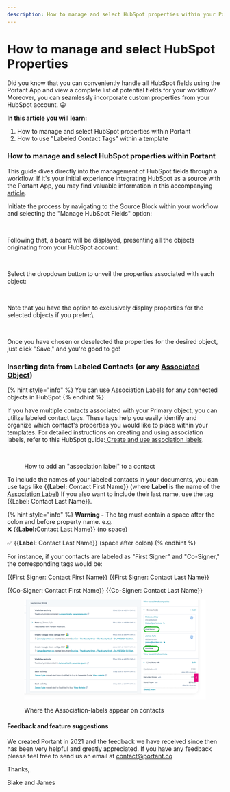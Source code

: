 ```yaml
---
description: How to manage and select HubSpot properties within your Portant Workflow
---
```


# How to manage and select HubSpot Properties

Did you know that you can conveniently handle all HubSpot fields using the Portant App and view a complete list of potential fields for your workflow? Moreover, you can seamlessly incorporate custom properties from your HubSpot account. 😀

**In this article you will learn:**

1. How to manage and select HubSpot properties within Portant
2. How to use "Labeled Contact Tags" within a template

### **How to manage and select HubSpot properties within Portant**

This guide dives directly into the management of HubSpot fields through a workflow. If it's your initial experience integrating HubSpot as a source with the Portant App, you may find valuable information in this accompanying [article](https://www.portant.co/guide-article/how-to-connect-a-hubspot-data-source).

Initiate the process by navigating to the Source Block within your workflow and selecting the "Manage HubSpot Fields" option:

<figure><img src="https://lh7-us.googleusercontent.com/rB8UnmOZse0kb7vbHi14kPgfP_xhcxwvN1qF02WOJsHRU0SDAu9fPxx4CgzhEDfeJ0k-5AGGusGmRuX_V3xJ2-cOi1ufW4Kn_NsczpbUGWkUAwpeieIf2v1mGNlBHt_VEkVKPvfGsGJ1SFJE6DnNayE" alt=""><figcaption></figcaption></figure>

Following that, a board will be displayed, presenting all the objects originating from your HubSpot account:

<figure><img src="https://lh7-us.googleusercontent.com/NDfL7izTCXAalqJ1rEVcnYkct_tzlwvTjlM3CvdeWsf8aN3qTeLsewO8UCi0_ybJ4B6h87jtcEOOlFxR-Nk3Tn-oL9nuqvQ67Rye3JNP4nrG8HSpXsJmr2UnlM3NR_a0UPTc2AHIXAaI_FPTq2aNUwE" alt=""><figcaption></figcaption></figure>

Select the dropdown button to unveil the properties associated with each object:

<figure><img src="https://lh7-us.googleusercontent.com/bJet6mLx-TXrwmF_kClqfH2TKJ68qKSsZprywtTky2ChvFbuQPaJyJVEWezYDUbAAvaXnOMAgNGAYCXIh2JP9mGoxYgI-EGUm00dtfysyWxKYHkMsE6-9Le7dsb8UkzUbOxnif9QPvb92Cge5WT374s" alt=""><figcaption></figcaption></figure>

Note that you have the option to exclusively display properties for the selected objects if you prefer:\


<figure><img src="https://lh7-us.googleusercontent.com/muPygWUYMFRIP4WrlT5Y08HdRSuA2LOUdQ4ot_daZMGxrXco6wtMret8BZIjZih_rnUoAqWXyyrVABrutIuCmqqdCh68Z9Yhv0sTczZu10XWVadv0_NZnjAVILmusIRzrsKRV-IpVpcuCsYn_znVyrg" alt=""><figcaption></figcaption></figure>

Once you have chosen or deselected the properties for the desired object, just click "Save," and you're good to go!

### Inserting data from Labeled Contacts (or any [Associated Object](https://knowledge.hubspot.com/object-settings/create-and-use-association-labels))

{% hint style="info" %}
You can use Association Labels for any connected objects in HubSpot
{% endhint %}

If you have multiple contacts associated with your Primary object, you can utilize labeled contact tags. These tags help you easily identify and organize which contact's properties you would like to place within your templates. For detailed instructions on creating and using association labels, refer to this HubSpot guide:[ Create and use association labels](https://knowledge.hubspot.com/object-settings/create-and-use-association-labels).

<figure><img src="../../../.gitbook/assets/Screenshot 2024-09-05 at 11.08.09 PM.png" alt=""><figcaption><p>How to add an "association label" to a contact</p></figcaption></figure>

To include the names of your labeled contacts in your documents, you can use tags like \{{**Label:** Contact First Name\}} (where **Label** is the name of the [Association Label](https://knowledge.hubspot.com/object-settings/create-and-use-association-labels)) If you also want to include their last name, use the tag \{{Label: Contact Last Name\}}.&#x20;

{% hint style="info" %}
**Warning -**  The tag must contain a space after the colon and before property name. e.g. \
❌ \{{**Label:**&#x43;ontact Last Name\}} (no space)

✅ \{{**Label:** Contact Last Name\}} (space after colon)
{% endhint %}

For instance, if your contacts are labeled as "First Signer" and "Co-Signer," the corresponding tags would be:

\{{First Signer: Contact First Name\}} \{{First Signer: Contact Last Name\}}

\{{Co-Signer: Contact First Name\}} \{{Co-Signer: Contact Last Name\}}

<figure><img src="../../../.gitbook/assets/pika-1725574285524-1x.png" alt=""><figcaption><p>Where the Association-labels appear on contacts</p></figcaption></figure>

#### Feedback and feature suggestions

We created Portant in 2021 and the feedback we have received since then has been very helpful and greatly appreciated. If you have any feedback please feel free to send us an email at contact@portant.co

Thanks,

Blake and James
